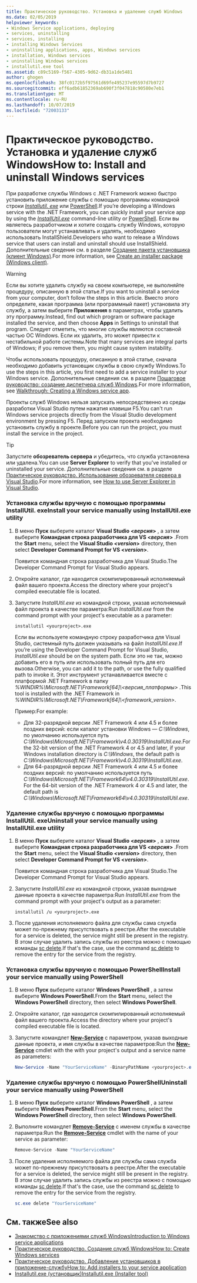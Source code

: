 ```yaml
---
title: Практическое руководство. Установка и удаление служб Windows
ms.date: 02/05/2019
helpviewer_keywords:
- Windows Service applications, deploying
- services, uninstalling
- services, installing
- installing Windows Services
- uninstalling applications, apps, Windows services
- installation, Windows services
- uninstalling Windows services
- installutil.exe tool
ms.assetid: c89c5169-f567-4305-9d62-db31a1de5481
author: ghogen
ms.openlocfilehash: 38fc0172b5f97561d69fe495237e95597d7b9727
ms.sourcegitcommit: eff6adb61852369ab690f3f047818c90580e7eb1
ms.translationtype: MT
ms.contentlocale: ru-RU
ms.lasthandoff: 10/07/2019
ms.locfileid: "72003133"
---
```

# <a name="how-to-install-and-uninstall-windows-services"></a><span data-ttu-id="57d69-102">Практическое руководство. Установка и удаление служб Windows</span><span class="sxs-lookup"><span data-stu-id="57d69-102">How to: Install and uninstall Windows services</span></span>

<span data-ttu-id="57d69-103">При разработке службы Windows с .NET Framework можно быстро установить приложение службы с помощью программы командной строки [*Installutil. exe*](../tools/installutil-exe-installer-tool.md) или [PowerShell](/powershell/scripting/overview).</span><span class="sxs-lookup"><span data-stu-id="57d69-103">If you’re developing a Windows service with the .NET Framework, you can quickly install your service app by using the [*InstallUtil.exe*](../tools/installutil-exe-installer-tool.md) command-line utility or [PowerShell](/powershell/scripting/overview).</span></span> <span data-ttu-id="57d69-104">Если вы являетесь разработчиком и хотите создать службу Windows, которую пользователи могут устанавливать и удалять, необходимо использовать InstallShield.</span><span class="sxs-lookup"><span data-stu-id="57d69-104">Developers who want to release a Windows service that users can install and uninstall should use InstallShield.</span></span> <span data-ttu-id="57d69-105">Дополнительные сведения см. в разделе [Создание пакета установщика (клиент Windows)](https://docs.microsoft.com/visualstudio/deployment/deploying-applications-services-and-components#create-an-installer-package-windows-client).</span><span class="sxs-lookup"><span data-stu-id="57d69-105">For more information, see [Create an installer package (Windows client)](https://docs.microsoft.com/visualstudio/deployment/deploying-applications-services-and-components#create-an-installer-package-windows-client).</span></span>

> [!WARNING]
> <span data-ttu-id="57d69-106">Если вы хотите удалить службу на своем компьютере, не выполняйте процедуру, описанную в этой статье.</span><span class="sxs-lookup"><span data-stu-id="57d69-106">If you want to uninstall a service from your computer, don’t follow the steps in this article.</span></span> <span data-ttu-id="57d69-107">Вместо этого определите, какая программа (или программный пакет) установила эту службу, а затем выберите **Приложения** в параметрах, чтобы удалить эту программу.</span><span class="sxs-lookup"><span data-stu-id="57d69-107">Instead, find out which program or software package installed the service, and then choose **Apps** in Settings to uninstall that program.</span></span> <span data-ttu-id="57d69-108">Следует отметить, что многие службы являются составной частью ОС Windows. Если их удалить, это может привести к нестабильной работе системы.</span><span class="sxs-lookup"><span data-stu-id="57d69-108">Note that many services are integral parts of Windows; if you remove them, you might cause system instability.</span></span>

<span data-ttu-id="57d69-109">Чтобы использовать процедуру, описанную в этой статье, сначала необходимо добавить установщик службы в свою службу Windows.</span><span class="sxs-lookup"><span data-stu-id="57d69-109">To use the steps in this article, you first need to add a service installer to your Windows service.</span></span> <span data-ttu-id="57d69-110">Дополнительные сведения см. в разделе [Пошаговое руководство: создание диспетчера служб Windows](../windows-services/walkthrough-creating-a-windows-service-application-in-the-component-designer.md).</span><span class="sxs-lookup"><span data-stu-id="57d69-110">For more information, see [Walkthrough: Creating a Windows service app](../windows-services/walkthrough-creating-a-windows-service-application-in-the-component-designer.md).</span></span>

<span data-ttu-id="57d69-111">Проекты служб Windows нельзя запускать непосредственно из среды разработки Visual Studio путем нажатия клавиши F5.</span><span class="sxs-lookup"><span data-stu-id="57d69-111">You can't run Windows service projects directly from the Visual Studio development environment by pressing F5.</span></span> <span data-ttu-id="57d69-112">Перед запуском проекта необходимо установить службу в проекте.</span><span class="sxs-lookup"><span data-stu-id="57d69-112">Before you can run the project, you must install the service in the project.</span></span>

> [!TIP]
> <span data-ttu-id="57d69-113">Запустите **обозреватель сервера** и убедитесь, что служба установлена или удалена.</span><span class="sxs-lookup"><span data-stu-id="57d69-113">You can use **Server Explorer** to verify that you've installed or uninstalled your service.</span></span> <span data-ttu-id="57d69-114">Дополнительные сведения см. в разделе [Практическое руководство. Использование обозревателя сервера в Visual Studio](https://support.microsoft.com/help/316649/how-to-use-the-server-explorer-in-visual-studio-net-and-visual-studio).</span><span class="sxs-lookup"><span data-stu-id="57d69-114">For more information, see [How to use Server Explorer in Visual Studio](https://support.microsoft.com/help/316649/how-to-use-the-server-explorer-in-visual-studio-net-and-visual-studio).</span></span>

### <a name="install-your-service-manually-using-installutilexe-utility"></a><span data-ttu-id="57d69-115">Установка службы вручную с помощью программы InstallUtil. exe</span><span class="sxs-lookup"><span data-stu-id="57d69-115">Install your service manually using InstallUtil.exe utility</span></span>

1. <span data-ttu-id="57d69-116">В меню **Пуск** выберите каталог **Visual Studio \<*версия*>** , а затем выберите **Командная строка разработчика для VS \<*версия*>** .</span><span class="sxs-lookup"><span data-stu-id="57d69-116">From the **Start** menu, select the **Visual Studio \<*version*>** directory, then select **Developer Command Prompt for VS \<*version*>**.</span></span>

     <span data-ttu-id="57d69-117">Появится командная строка разработчика для Visual Studio.</span><span class="sxs-lookup"><span data-stu-id="57d69-117">The Developer Command Prompt for Visual Studio appears.</span></span>

2. <span data-ttu-id="57d69-118">Откройте каталог, где находится скомпилированный исполняемый файл вашего проекта.</span><span class="sxs-lookup"><span data-stu-id="57d69-118">Access the directory where your project's compiled executable file is located.</span></span>

3. <span data-ttu-id="57d69-119">Запустите *InstallUtil.exe* из командной строки, указав исполняемый файл проекта в качестве параметра:</span><span class="sxs-lookup"><span data-stu-id="57d69-119">Run *InstallUtil.exe* from the command prompt with your project's executable as a parameter:</span></span>

    ```console
    installutil <yourproject>.exe
    ```

     <span data-ttu-id="57d69-120">Если вы используете командную строку разработчика для Visual Studio, системный путь должен указывать на файл *InstallUtil.exe*.</span><span class="sxs-lookup"><span data-stu-id="57d69-120">If you’re using the Developer Command Prompt for Visual Studio, *InstallUtil.exe* should be on the system path.</span></span> <span data-ttu-id="57d69-121">Если это не так, можно добавить его в путь или использовать полный путь для его вызова.</span><span class="sxs-lookup"><span data-stu-id="57d69-121">Otherwise, you can add it to the path, or use the fully qualified path to invoke it.</span></span> <span data-ttu-id="57d69-122">Этот инструмент устанавливается вместе с платформой .NET Framework в папку *%WINDIR%\Microsoft.NET\Framework[64]\\<версия_платформы\>* .</span><span class="sxs-lookup"><span data-stu-id="57d69-122">This tool is installed with the .NET Framework in *%WINDIR%\Microsoft.NET\Framework[64]\\<framework_version\>*.</span></span>

     <span data-ttu-id="57d69-123">Пример:</span><span class="sxs-lookup"><span data-stu-id="57d69-123">For example:</span></span>
     - <span data-ttu-id="57d69-124">Для 32-разрядной версии .NET Framework 4 или 4.5 и более поздних версий: если каталог установки Windows — *C:\Windows*, по умолчанию используется путь *C:\Windows\Microsoft.NET\Framework\v4.0.30319\InstallUtil.exe*.</span><span class="sxs-lookup"><span data-stu-id="57d69-124">For the 32-bit version of the .NET Framework 4 or 4.5 and later, if your Windows installation directory is *C:\Windows*, the default path is *C:\Windows\Microsoft.NET\Framework\v4.0.30319\InstallUtil.exe*.</span></span>
     - <span data-ttu-id="57d69-125">Для 64-разрядной версии .NET Framework 4 или 4.5 и более поздних версий: по умолчанию используется путь *C:\Windows\Microsoft.NET\Framework64\v4.0.30319\InstallUtil.exe*.</span><span class="sxs-lookup"><span data-stu-id="57d69-125">For the 64-bit version of the .NET Framework 4 or 4.5 and later, the default path is *C:\Windows\Microsoft.NET\Framework64\v4.0.30319\InstallUtil.exe*.</span></span>

### <a name="uninstall-your-service-manually-using-installutilexe-utility"></a><span data-ttu-id="57d69-126">Удаление службы вручную с помощью программы InstallUtil. exe</span><span class="sxs-lookup"><span data-stu-id="57d69-126">Uninstall your service manually using InstallUtil.exe utility</span></span>

1. <span data-ttu-id="57d69-127">В меню **Пуск** выберите каталог **Visual Studio \<*версия*>** , а затем выберите **Командная строка разработчика для VS \<*версия*>** .</span><span class="sxs-lookup"><span data-stu-id="57d69-127">From the **Start** menu, select the **Visual Studio \<*version*>** directory, then select **Developer Command Prompt for VS \<*version*>**.</span></span>

     <span data-ttu-id="57d69-128">Появится командная строка разработчика для Visual Studio.</span><span class="sxs-lookup"><span data-stu-id="57d69-128">The Developer Command Prompt for Visual Studio appears.</span></span>

2. <span data-ttu-id="57d69-129">Запустите *InstallUtil.exe* из командной строки, указав выходные данные проекта в качестве параметра:</span><span class="sxs-lookup"><span data-stu-id="57d69-129">Run *InstallUtil.exe* from the command prompt with your project's output as a parameter:</span></span>

    ```console
    installutil /u <yourproject>.exe
    ```

3. <span data-ttu-id="57d69-130">После удаления исполняемого файла для службы сама служба может по-прежнему присутствовать в реестре.</span><span class="sxs-lookup"><span data-stu-id="57d69-130">After the executable for a service is deleted, the service might still be present in the registry.</span></span> <span data-ttu-id="57d69-131">В этом случае удалить запись службы из реестра можно с помощью команды [sc delete](/windows-server/administration/windows-commands/sc-delete).</span><span class="sxs-lookup"><span data-stu-id="57d69-131">If that's the case, use the command [sc delete](/windows-server/administration/windows-commands/sc-delete) to remove the entry for the service from the registry.</span></span>

### <a name="install-your-service-manually-using-powershell"></a><span data-ttu-id="57d69-132">Установка службы вручную с помощью PowerShell</span><span class="sxs-lookup"><span data-stu-id="57d69-132">Install your service manually using PowerShell</span></span>

1. <span data-ttu-id="57d69-133">В меню **Пуск** выберите каталог **Windows PowerShell** , а затем выберите **Windows PowerShell**.</span><span class="sxs-lookup"><span data-stu-id="57d69-133">From the **Start** menu, select the **Windows PowerShell** directory, then select **Windows PowerShell**.</span></span>

2. <span data-ttu-id="57d69-134">Откройте каталог, где находится скомпилированный исполняемый файл вашего проекта.</span><span class="sxs-lookup"><span data-stu-id="57d69-134">Access the directory where your project's compiled executable file is located.</span></span>

3. <span data-ttu-id="57d69-135">Запустите командлет [**New-Service**](/powershell/module/microsoft.powershell.management/new-service) с параметром, указав выходные данные проекта, и имя службы в качестве параметров:</span><span class="sxs-lookup"><span data-stu-id="57d69-135">Run the [**New-Service**](/powershell/module/microsoft.powershell.management/new-service) cmdlet with the with your project's output and a service name as parameters:</span></span>

    ```powershell
    New-Service -Name "YourServiceName" -BinaryPathName <yourproject>.exe
    ```

### <a name="uninstall-your-service-manually-using-powershell"></a><span data-ttu-id="57d69-136">Удаление службы вручную с помощью PowerShell</span><span class="sxs-lookup"><span data-stu-id="57d69-136">Uninstall your service manually using PowerShell</span></span>

1. <span data-ttu-id="57d69-137">В меню **Пуск** выберите каталог **Windows PowerShell** , а затем выберите **Windows PowerShell**.</span><span class="sxs-lookup"><span data-stu-id="57d69-137">From the **Start** menu, select the **Windows PowerShell** directory, then select **Windows PowerShell**.</span></span>

2. <span data-ttu-id="57d69-138">Выполните командлет [**Remove-Service**](/powershell/module/microsoft.powershell.management/remove-service) с именем службы в качестве параметра:</span><span class="sxs-lookup"><span data-stu-id="57d69-138">Run the [**Remove-Service**](/powershell/module/microsoft.powershell.management/remove-service) cmdlet with the name of your service as parameter:</span></span>

    ```powershell
    Remove-Service -Name "YourServiceName"
    ```

3. <span data-ttu-id="57d69-139">После удаления исполняемого файла для службы сама служба может по-прежнему присутствовать в реестре.</span><span class="sxs-lookup"><span data-stu-id="57d69-139">After the executable for a service is deleted, the service might still be present in the registry.</span></span> <span data-ttu-id="57d69-140">В этом случае удалить запись службы из реестра можно с помощью команды [sc delete](/windows-server/administration/windows-commands/sc-delete).</span><span class="sxs-lookup"><span data-stu-id="57d69-140">If that's the case, use the command [sc delete](/windows-server/administration/windows-commands/sc-delete) to remove the entry for the service from the registry.</span></span>

    ```powershell
    sc.exe delete "YourServiceName"
    ```

## <a name="see-also"></a><span data-ttu-id="57d69-141">См. также</span><span class="sxs-lookup"><span data-stu-id="57d69-141">See also</span></span>

- [<span data-ttu-id="57d69-142">Знакомство с приложениями служб Windows</span><span class="sxs-lookup"><span data-stu-id="57d69-142">Introduction to Windows service applications</span></span>](../windows-services/introduction-to-windows-service-applications.md)
- [<span data-ttu-id="57d69-143">Практическое руководство. Создание служб Windows</span><span class="sxs-lookup"><span data-stu-id="57d69-143">How to: Create Windows services</span></span>](../windows-services/how-to-create-windows-services.md)
- [<span data-ttu-id="57d69-144">Практическое руководство. Добавление установщиков в приложение-службу</span><span class="sxs-lookup"><span data-stu-id="57d69-144">How to: Add installers to your service application</span></span>](../windows-services/how-to-add-installers-to-your-service-application.md)
- [<span data-ttu-id="57d69-145">Installutil.exe (установщик)</span><span class="sxs-lookup"><span data-stu-id="57d69-145">Installutil.exe (Installer tool)</span></span>](../tools/installutil-exe-installer-tool.md)
